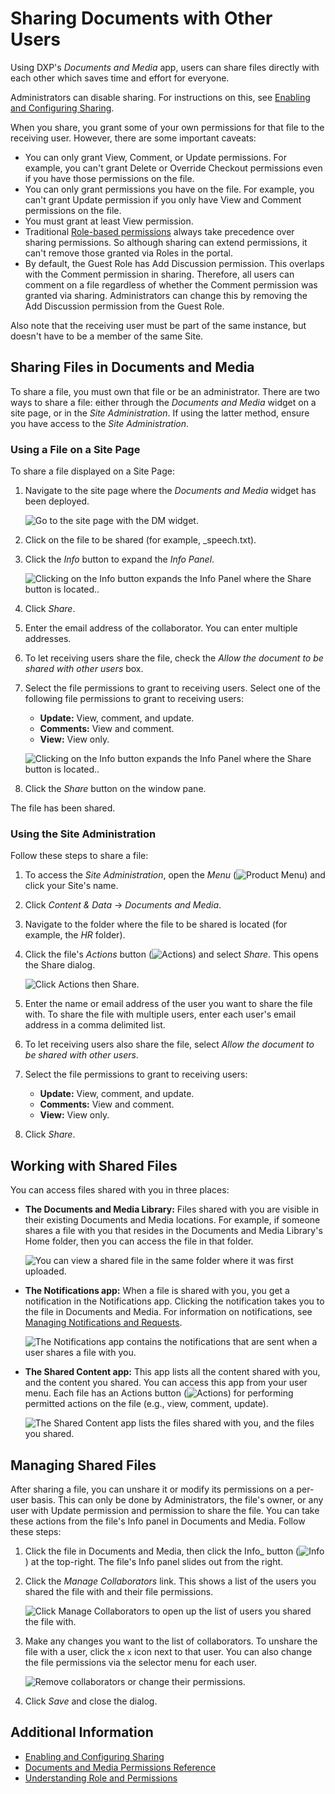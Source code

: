 # Sharing Documents with Other Users

Using DXP's _Documents and Media_ app, users can share files directly with each other which saves time and effort for everyone.

Administrators can disable sharing. For instructions on this, see [Enabling and Configuring Sharing](./enabling-and-configuring-sharing.md).

When you share, you grant some of your own permissions for that file to the receiving user. However, there are some important caveats:

* You can only grant View, Comment, or Update permissions. For example, you can't grant Delete or Override Checkout permissions even if you have those permissions on the file.
* You can only grant permissions you have on the file. For example, you can't grant Update permission if you only have View and Comment permissions on the file.
* You must grant at least View permission.
* Traditional [Role-based permissions](../../../../users-and-permissions/roles-and-permissions/understanding-roles-and-permissions.md) always take precedence over sharing permissions. So although sharing can extend permissions, it can't remove those granted via Roles in the portal.
* By default, the Guest Role has Add Discussion permission. This overlaps with the Comment permission in sharing. Therefore, all users can comment on a file regardless of whether the Comment permission was granted via sharing. Administrators can change this by removing the Add Discussion permission from the Guest Role.

Also note that the receiving user must be part of the same instance, but doesn't have to be a member of the same Site.

## Sharing Files in Documents and Media

To share a file, you must own that file or be an administrator. There are two ways to share a file: either through the _Documents and Media_ widget on a site page, or in the _Site Administration_. If using the latter method, ensure you have access to the _Site Administration_.

### Using a File on a Site Page

To share a file displayed on a Site Page:

1. Navigate to the site page where the _Documents and Media_ widget has been deployed.

    ![Go to the site page with the DM widget.](./sharing-documents-with-other-users/images/01.png)

1. Click on the file to be shared (for example, _speech.txt).
1. Click the _Info_ button to expand the _Info Panel_.

    ![Clicking on the Info button expands the Info Panel where the Share button is located..](./sharing-documents-with-other-users/images/02.png)

1. Click _Share_.
1. Enter the email address of the collaborator. You can enter multiple addresses.
1. To let receiving users share the file, check the _Allow the document to be shared with other users_ box.
1. Select the file permissions to grant to receiving users.
Select one of the following file permissions to grant to receiving users:

    * **Update:** View, comment, and update.
    * **Comments:** View and comment.
    * **View:** View only.

    ![Clicking on the Info button expands the Info Panel where the Share button is located..](./sharing-documents-with-other-users/images/03.png)

1. Click the _Share_ button on the window pane.

The file has been shared.

### Using the Site Administration

Follow these steps to share a file:

1. To access the _Site Administration_, open the _Menu_ (![Product Menu](../../../../images/icon-menu.png)) and click your Site's name.
1. Click _Content & Data_ &rarr; *Documents and Media*.
1. Navigate to the folder where the file to be shared is located (for example, the _HR_ folder).
1. Click the file's *Actions* button (![Actions](../../../../images/icon-actions.png)) and select _Share_. This opens the Share dialog.

    ![Click Actions then Share.](./sharing-documents-with-other-users/images/04.png)

1. Enter the name or email address of the user you want to share the file with. To share the file with multiple users, enter each user's email address in a comma delimited list.
1. To let receiving users also share the file, select _Allow the document to be shared with other users_.
1. Select the file permissions to grant to receiving users:

    * **Update:** View, comment, and update.
    * **Comments:** View and comment.
    * **View:** View only.

1. Click _Share_.

## Working with Shared Files

You can access files shared with you in three places:

* **The Documents and Media Library:** Files shared with you are visible in their existing Documents and Media locations. For example, if someone shares a file with you that resides in the Documents and Media Library's Home folder, then you can access the file in that folder.

    ![You can view a shared file in the same folder where it was first uploaded.](./sharing-documents-with-other-users/images/05.png)

* **The Notifications app:** When a file is shared with you, you get a notification in the Notifications app. Clicking the notification takes you to the file in Documents and Media. For information on notifications, see [Managing Notifications and Requests](../../../../collaboration-and-social/notifications-and-requests/user-guide/managing-notifications-and-requests.md).

    ![The Notifications app contains the notifications that are sent when a user shares a file with you.](./sharing-documents-with-other-users/images/06.png)

* **The Shared Content app:** This app lists all the content shared with you, and the content you shared. You can access this app from your user menu. Each file has an Actions button (![Actions](../../../../images/icon-actions.png)) for performing permitted actions on the file (e.g., view, comment, update).

    ![The Shared Content app lists the files shared with you, and the files you shared.](./sharing-documents-with-other-users/images/07.png)

## Managing Shared Files

After sharing a file, you can unshare it or modify its permissions on a per-user basis. This can only be done by Administrators, the file's owner, or any user with Update permission and permission to share the file. You can take these actions from the file's Info panel in Documents and Media. Follow these steps:

1. Click the file in Documents and Media, then click the Info_ button (![Info](../../../../images/icon-information.png)) at the top-right. The file's Info panel slides out from the right.

1. Click the _Manage Collaborators_ link. This shows a list of the users you shared the file with and their file permissions.

    ![Click Manage Collaborators to open up the list of users you shared the file with.](./sharing-documents-with-other-users/images/08.png)

1. Make any changes you want to the list of collaborators. To unshare the file with a user, click the `x` icon next to that user. You can also change the file permissions via the selector menu for each user.

   ![Remove collaborators or change their permissions.](./sharing-documents-with-other-users/images/09.png)

1. Click *Save* and close the dialog.

## Additional Information

* [Enabling and Configuring Sharing](./enabling-and-configuring-sharing.md)
* [Documents and Media Permissions Reference](./documents-and-media-permissions-reference.md)
* [Understanding Role and Permissions](../../../../users-and-permissions/roles-and-permissions/understanding-roles-and-permissions.md)
